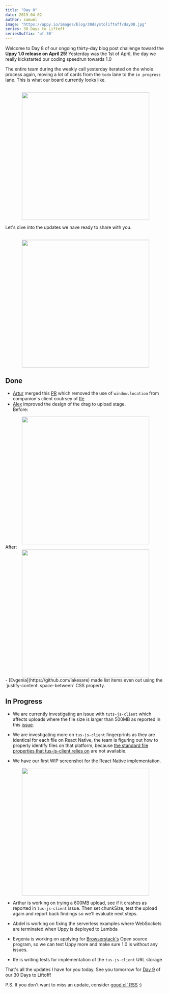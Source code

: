 ```yaml
---
title: "Day 8"
date: 2019-04-02
author: samuel
image: "https://uppy.io/images/blog/30daystoliftoff/day08.jpg"
series: 30 Days to Liftoff
seriesSuffix: 'of 30'
---
```


Welcome to Day 8 of our ongoing thirty-day blog post challenge toward the **Uppy 1.0 release on April 25**! Yesterday was the 1st of April, the day we really kickstarted our coding speedrun towards 1.0

The entire team during the weekly call yesterday iterated on the whole process again, moving a lot of cards from the `todo` lane to the `in progress` lane. This is what our board currently looks like.

<center><br /><img width="400" src="/images/blog/30daystoliftoff/2019-04-02-asana-board.png"><br /></center>

Let's dive into the updates we have ready to share with you.


<!--more-->

<center><br /><img width="400" src="/images/blog/30daystoliftoff/day07.jpg"><br /></center>

## Done
- [Artur](https://transloadit.com/about/#artur) merged this [PR](https://github.com/transloadit/uppy/pull/1393) which removed the use of `window.location` from companion's client coutrsey of [Ife](https://transloadit.com/about/#ife)
- [Alex](https://transloadit.com/about/#alex) improved the design of the drag to upload stage. <br />
Before:<br />
<center><img width="400" src="/images/blog/30daystoliftoff/2019-04-02-before.png"></center>
After:<br />
<center><img width="400" src="/images/blog/30daystoliftoff/2019-04-02-after.png"></center>
- [Evgenia](https://github.com/lakesare) made list items even out using the `justify-content: space-between` CSS property.

## In Progress

- We are currently investigating an issue with `tuts-js-client` which affects uploads where the file size is larger than 500MB as reported in this [issue](https://github.com/tus/tus-js-client/issues/146).

- We are investigating more on `tus-js-client` fingerprints as they are identical for each file on React Native, the team is figuring out how to properly identify files on that platform, because [the standard file properties that tus-js-client relies on](https://github.com/tus/tus-js-client/blob/master/lib/fingerprint.js#L10) are not available.

- We have our first WIP screenshot for the React Native implementation.

<center><img width="400" src="/images/blog/30daystoliftoff/2019-04-02-wip-react-native.png"></center>

- Arthur is working on trying a 600MB upload, see if it crashes as reported in `tus-js-client` issue. Then set chunkSize, test the upload again and report back findings so we'll evaluate next steps.

- Abdel is working on fixing the serverless examples where WebSockets are terminated when Uppy is deployed to Lambda

- Evgenia is working on applying for [Browserstack's](https://www.browserstack.com/open-source?ref=pricing) Open source program, so we can test Uppy more and make sure 1.0 is without any issues.

- Ife is writing tests for implementation of the `tus-js-client`  URL storage


That's all the updates I have for you today. See you tomorrow for [Day 9](/blog/2019/03/liftoff-09/) of our 30 Days to Liftoff!

P.S. If you don't want to miss an update, consider [good ol' RSS](https://uppy.io/atom.xml) :)
